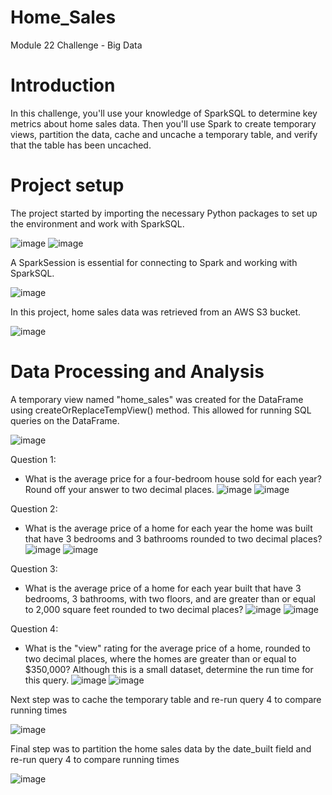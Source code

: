 # Home_Sales
Module 22 Challenge - Big Data

# Introduction
In this challenge, you'll use your knowledge of SparkSQL to determine key metrics about home sales data. Then you'll use Spark to create temporary views, partition the data, cache and uncache a temporary table, and verify that the table has been uncached.

# Project setup
The project started by importing the necessary Python packages to set up the environment and work with SparkSQL.

![image](https://github.com/CRGMBC/Home_Sales/assets/134125287/1ca05851-be04-4c30-9500-88cb672d880a)
![image](https://github.com/CRGMBC/Home_Sales/assets/134125287/2f49463b-acb6-4ffa-86e3-f30b7fa8eae8)

A SparkSession is essential for connecting to Spark and working with SparkSQL. 

![image](https://github.com/CRGMBC/Home_Sales/assets/134125287/d8d4372f-442e-4c31-a7ff-8d225abaeaa6)

In this project, home sales data was retrieved from an AWS S3 bucket. 

![image](https://github.com/CRGMBC/Home_Sales/assets/134125287/2e146944-f39b-460d-a3f1-4ef40251a4fc)

# Data Processing and Analysis
A temporary view named "home_sales" was created for the DataFrame using createOrReplaceTempView() method. This allowed for running SQL queries on the DataFrame.

![image](https://github.com/CRGMBC/Home_Sales/assets/134125287/79ab32ea-5d01-4c18-b576-9f4e51bfde06)

Question 1:
*	What is the average price for a four-bedroom house sold for each year? Round off your answer to two decimal places.
![image](https://github.com/CRGMBC/Home_Sales/assets/134125287/ba8a7388-d70c-4e5a-8cca-70f2c0ef42d0)
![image](https://github.com/CRGMBC/Home_Sales/assets/134125287/a18d8a96-8157-40aa-8396-f4adeb5aa673)

Question 2:
*	What is the average price of a home for each year the home was built that have 3 bedrooms and 3 bathrooms rounded to two decimal places?
![image](https://github.com/CRGMBC/Home_Sales/assets/134125287/4e9acd0d-f477-455c-98d5-6e219b4de9de)
![image](https://github.com/CRGMBC/Home_Sales/assets/134125287/07c53f6b-62e8-45ce-bce0-8a40d45fc414)

Question 3:
*	What is the average price of a home for each year built that have 3 bedrooms, 3 bathrooms, with two floors, and are greater than or equal to 2,000 square feet rounded to two decimal places?
![image](https://github.com/CRGMBC/Home_Sales/assets/134125287/2b641f02-cf33-446f-bf02-d89b72bff411)
![image](https://github.com/CRGMBC/Home_Sales/assets/134125287/997f6fe9-373f-4000-bc4f-101ea4957924)

Question 4:
*	What is the "view" rating for the average price of a home, rounded to two decimal places, where the homes are greater than or equal to $350,000? Although this is a small dataset, determine the run time for this query.
![image](https://github.com/CRGMBC/Home_Sales/assets/134125287/cf26b5d2-405e-4f02-be74-06a8e8d03821)
![image](https://github.com/CRGMBC/Home_Sales/assets/134125287/bfb0aaa7-0488-4870-ab7f-523b57068ba0)

Next step was to cache the temporary table and re-run query 4 to compare running times

![image](https://github.com/CRGMBC/Home_Sales/assets/134125287/3a82f158-3076-4236-8136-35c41ad6624a)


Final step was to partition the home sales data by the date_built field and re-run query 4 to compare running times

![image](https://github.com/CRGMBC/Home_Sales/assets/134125287/231ff294-c910-4c86-9fcb-ed6c2533092f)



  
